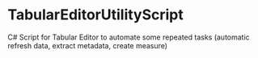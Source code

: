 # TabularEditorUtilityScript
C# Script for Tabular Editor to automate some repeated tasks (automatic refresh data, extract metadata, create measure)
